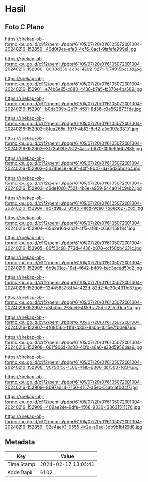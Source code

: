 # Hasil

## Foto C Plano

https://sirekap-obj-formc.kpu.go.id/c9f2/pemilu/pdpr/61/05/07/20/01/6105072001004-20240216-152859--40d0f9ea-efa3-4c76-8acf-9fafefe999e1.jpg

https://sirekap-obj-formc.kpu.go.id/c9f2/pemilu/pdpr/61/05/07/20/01/6105072001004-20240216-152900--6600d33b-ee0c-42b2-9271-fc74915bca0d.jpg

https://sirekap-obj-formc.kpu.go.id/c9f2/pemilu/pdpr/61/05/07/20/01/6105072001004-20240216-152901--e74b6e65-c880-4438-b7a5-fc370e4ba689.jpg

https://sirekap-obj-formc.kpu.go.id/c9f2/pemilu/pdpr/61/05/07/20/01/6105072001004-20240216-152901--b0da399b-2b17-4531-8d36-c9a5628735de.jpg

https://sirekap-obj-formc.kpu.go.id/c9f2/pemilu/pdpr/61/05/07/20/01/6105072001004-20240216-152902--8fea268d-1971-4b82-8cf2-a0e097a33191.jpg

https://sirekap-obj-formc.kpu.go.id/c9f2/pemilu/pdpr/61/05/07/20/01/6105072001004-20240216-152902--3f72b930-7512-4acc-b670-006e956b7885.jpg

https://sirekap-obj-formc.kpu.go.id/c9f2/pemilu/pdpr/61/05/07/20/01/6105072001004-20240216-152903--5d74be59-9c8f-40ff-9b47-da75d35bceb4.jpg

https://sirekap-obj-formc.kpu.go.id/c9f2/pemilu/pdpr/61/05/07/20/01/6105072001004-20240216-152903--c6de10d0-7521-4b5e-a959-944a014c9ab2.jpg

https://sirekap-obj-formc.kpu.go.id/c9f2/pemilu/pdpr/61/05/07/20/01/6105072001004-20240216-152904--e57d9a33-8545-4dcd-9ca0-758ec6277c85.jpg

https://sirekap-obj-formc.kpu.go.id/c9f2/pemilu/pdpr/61/05/07/20/01/6105072001004-20240216-152904--6562e16d-2baf-4ff5-af8b-c6661158f84f.jpg

https://sirekap-obj-formc.kpu.go.id/c9f2/pemilu/pdpr/61/05/07/20/01/6105072001004-20240216-152905--86f50c98-773d-4436-b870-ccf50bb4231c.jpg

https://sirekap-obj-formc.kpu.go.id/c9f2/pemilu/pdpr/61/05/07/20/01/6105072001004-20240216-152905--6b9e01dc-16af-4642-b409-bec3eced50d2.jpg

https://sirekap-obj-formc.kpu.go.id/c9f2/pemilu/pdpr/61/05/07/20/01/6105072001004-20240216-152906--12445637-8f54-422d-82d2-0e30e4317c37.jpg

https://sirekap-obj-formc.kpu.go.id/c9f2/pemilu/pdpr/61/05/07/20/01/6105072001004-20240216-152907--c3bd5cd2-3de6-4859-a75d-d2f7cd1cb7fa.jpg

https://sirekap-obj-formc.kpu.go.id/c9f2/pemilu/pdpr/61/05/07/20/01/6105072001004-20240216-152907--4f68f56b-f1f4-4359-8a0a-10c5e7fb0e97.jpg

https://sirekap-obj-formc.kpu.go.id/c9f2/pemilu/pdpr/61/05/07/20/01/6105072001004-20240216-152908--061f906d-3c08-40fb-a6a0-e38d5956baa9.jpg

https://sirekap-obj-formc.kpu.go.id/c9f2/pemilu/pdpr/61/05/07/20/01/6105072001004-20240216-152908--96790f3c-1c8b-41db-b806-38f5037fd5f4.jpg

https://sirekap-obj-formc.kpu.go.id/c9f2/pemilu/pdpr/61/05/07/20/01/6105072001004-20240216-152909--8b97adc4-7150-4167-a5ec-5cab1af004f7.jpg

https://sirekap-obj-formc.kpu.go.id/c9f2/pemilu/pdpr/61/05/07/20/01/6105072001004-20240216-152909--409ae2de-9dfe-4568-9330-f08631511576.jpg

https://sirekap-obj-formc.kpu.go.id/c9f2/pemilu/pdpr/61/05/07/20/01/6105072001004-20240216-152859--92e4ae03-0555-4c2e-a9ad-3db9b1bf26d8.jpg


## Metadata

| Key        | Value               |
| ---------- | ------------------- |
| Time Stamp | 2024-02-17 13:05:41 |
| Kode Dapil | 6102                |



